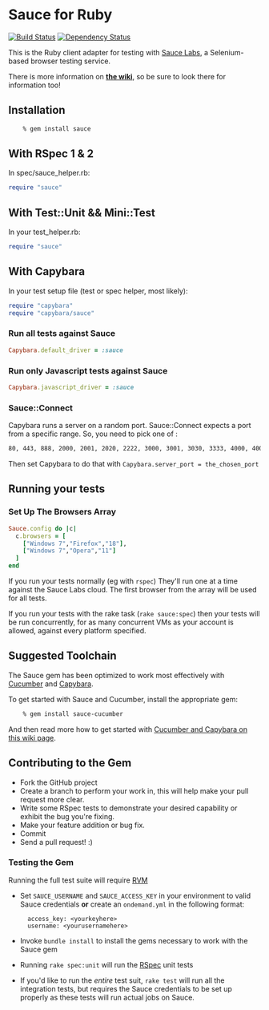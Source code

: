# Sauce for Ruby
 
[![Build Status](https://travis-ci.org/sauce-labs/sauce_ruby.png)](https://travis-ci.org/sauce-labs/sauce_ruby)
[![Dependency Status](https://gemnasium.com/sauce-labs/sauce_ruby.png)](https://gemnasium.com/sauce-labs/sauce_ruby)

This is the Ruby client adapter for testing with [Sauce
Labs](https://www.saucelabs.com), a Selenium-based browser testing service.


There is more information on **[the
wiki](https://github.com/sauce-labs/sauce_ruby/wiki)**, so be sure to look there
for information too!


## Installation

```bash
    % gem install sauce
```

## With RSpec 1 & 2
In spec/sauce_helper.rb:
```ruby
require "sauce"
```

## With Test::Unit && Mini::Test
In your test_helper.rb:
```ruby
require "sauce"
```

## With Capybara
In your test setup file (test or spec helper, most likely):
```ruby
require "capybara"
require "capybara/sauce"
```

### Run all tests against Sauce
```ruby
Capybara.default_driver = :sauce
```

### Run only Javascript tests against Sauce
```ruby
Capybara.javascript_driver = :sauce
```

### Sauce::Connect
Capybara runs a server on a random port.  Sauce::Connect expects a port from a specific range.  So, you need to pick one of :

```bash
80, 443, 888, 2000, 2001, 2020, 2222, 3000, 3001, 3030, 3333, 4000, 4001, 4040, 4502, 4503, 5000, 5001, 5050, 5555, 6000, 6001, 6060, 6666, 7000, 7070, 7777, 8000, 8001, 8003, 8031, 8080, 8081, 8888, 9000, 9001, 9080, 9090, 9999, 49221
```
Then set Capybara to do that with ```Capybara.server_port = the_chosen_port```

## Running your tests

### Set Up The Browsers Array

```ruby
Sauce.config do |c|
  c.browsers = [
    ["Windows 7","Firefox","18"],
    ["Windows 7","Opera","11"]
  ]
end
```

If you run your tests normally (eg with ```rspec```) They'll run one at a time against the Sauce Labs cloud.  The first browser from the array will be used for all tests.

If you run your tests with the rake task (```rake sauce:spec```) then your tests will be run concurrently, for as many concurrent VMs as your account is allowed, against every platform specified.

## Suggested Toolchain

The Sauce gem has been optimized to work most effectively with
[Cucumber](https://www.cukes.info) and
[Capybara](http://jnicklas.github.com/capybara/).

To get started with Sauce and Cucumber, install the appropriate gem:

```bash
    % gem install sauce-cucumber
```

And then read more how to get started with [Cucumber and Capybara on this
wiki
page](https://github.com/sauce-labs/sauce_ruby/wiki/Cucumber-and-Capybara).

## Contributing to the Gem

* Fork the GitHub project
* Create a branch to perform your work in, this will help make your pull
  request more clear.
* Write some RSpec tests to demonstrate your desired capability or exhibit the
  bug you're fixing.
* Make your feature addition or bug fix.
* Commit
* Send a pull request! :)


### Testing the Gem

Running the full test suite will require [RVM](http://rvm.beginrescueend.com)

* Set `SAUCE_USERNAME` and `SAUCE_ACCESS_KEY` in your environment to valid Sauce credentials **or** create an `ondemand.yml` in the following format:

        access_key: <yourkeyhere>
        username: <yourusernamehere>

* Invoke `bundle install` to install the gems necessary to work with the Sauce
  gem
* Running `rake spec:unit` will run the [RSpec](https://github.com/rspec/rspec) unit tests
* If you'd like to run the *entire* test suit, ```rake test``` will run all the
  integration tests, but requires the Sauce credentials to be set up properly
  as these tests will run actual jobs on Sauce.
